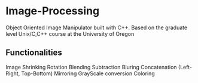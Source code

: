 # Image-Processing
Object Oriented Image Manipulator built with C++.
Based on the graduate level Unix/C,C++ course at the University of Oregon


## Functionalities
Image Shrinking
Rotation
Blending
Subtraction
Bluring
Concatenation (Left-Right, Top-Bottom)
Mirroring
GrayScale conversion
Coloring
